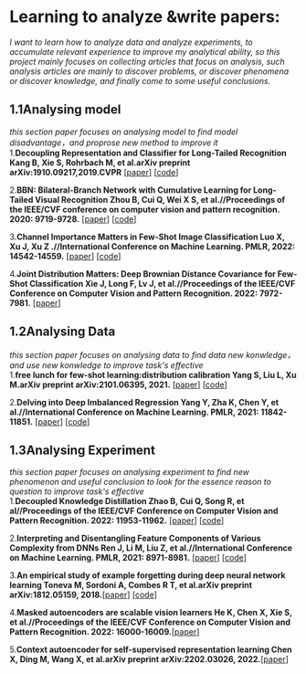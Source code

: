 # Learning to analyze &write papers:
*I want to learn how to analyze data and analyze experiments, to accumulate relevant experience to improve my analytical ability, so this project mainly focuses on collecting articles that focus on analysis, such analysis articles are mainly to discover problems, or discover phenomena or discover knowledge, and finally come to some useful conclusions.*<br/>

## 1.1Analysing model
*this section paper focuses on analysing model to find model disadvantage，and proprose new method to improve it*<br/>
1.**Decoupling Representation and Classifier for Long-Tailed Recognition  Kang B, Xie S, Rohrbach M, et al.arXiv preprint arXiv:1910.09217,2019.CVPR** [[paper](https://arxiv.org/pdf/1910.09217.pdf)] [[code](https://github.com/facebookresearch/classifier-balancing)]<br/>

2.**BBN: Bilateral-Branch Network with Cumulative Learning for Long-Tailed Visual Recognition  Zhou B, Cui Q, Wei X S, et al.//Proceedings of the IEEE/CVF conference on computer vision and pattern recognition. 2020: 9719-9728.** [[paper](https://openaccess.thecvf.com/content_CVPR_2020/papers/Zhou_BBN_Bilateral-Branch_Network_With_Cumulative_Learning_for_Long-Tailed_Visual_Recognition_CVPR_2020_paper.pdf)] [[code](https://github.com/megvii-research/BBN)] <br/>

3.**Channel Importance Matters in Few-Shot Image Classification Luo X, Xu J, Xu Z .//International Conference on Machine Learning. PMLR, 2022: 14542-14559.** [[paper](
https://proceedings.mlr.press/v162/luo22c/luo22c.pdf)]  [[code](https://github.com/Frankluox/Channel_Importance_FSL)]<br/>

4.**Joint Distribution Matters: Deep Brownian Distance Covariance for Few-Shot Classification  Xie J, Long F, Lv J, et al.//Proceedings of the IEEE/CVF Conference on Computer Vision and Pattern Recognition. 2022: 7972-7981.** [[paper](https://openaccess.thecvf.com/content/CVPR2022/papers/Xie_Joint_Distribution_Matters_Deep_Brownian_Distance_Covariance_for_Few-Shot_Classification_CVPR_2022_paper.pdf)]





## 1.2Analysing Data
*this section paper focuses on analysing data to find data new konwledge，and use new konwledge to improve task's effective*<br/>
1.**free lunch for few-shot learning:distribution calibration Yang S, Liu L, Xu M.arXiv preprint arXiv:2101.06395, 2021.**  [[paper](https://arxiv.org/pdf/2101.06395.pdf)]  [[code](https://github.com/ShuoYang-1998/Few_Shot_Distribution_Calibration)]<br/>

2.**Delving into Deep Imbalanced Regression Yang Y, Zha K, Chen Y, et al.//International Conference on Machine Learning. PMLR, 2021: 11842-11851.** [[paper](https://github.com/YyzHarry/imbalanced-regression)] [[code](https://github.com/YyzHarry/imbalanced-regression)]







## 1.3Analysing Experiment
*this section paper focuses on analysing experiment to find new phenomenon and useful conclusion to look for the essence reason to question  to improve task's effective*<br/>
1.**Decoupled Knowledge Distillation Zhao B, Cui Q, Song R, et al//Proceedings of the IEEE/CVF Conference on Computer Vision and Pattern Recognition. 2022: 11953-11962.** [[paper](https://openaccess.thecvf.com/content/CVPR2022/papers/Zhao_Decoupled_Knowledge_Distillation_CVPR_2022_paper.pdf)] [[code](https://github.com/megvii-research/mdistiller)]

2.**Interpreting and Disentangling Feature Components of Various Complexity from DNNs Ren J, Li M, Liu Z, et al.//International Conference on Machine Learning. PMLR, 2021: 8971-8981.** [[paper](http://proceedings.mlr.press/v139/ren21b/ren21b.pdf)] [[code]()]


3.**An empirical study of example forgetting during deep neural network learning Toneva M, Sordoni A, Combes R T, et al.arXiv preprint arXiv:1812.05159, 2018.**[[paper](https://arxiv.org/pdf/1812.05159.pdf)] [[code](https://github.com/mtoneva/example_forgetting)]

4.**Masked autoencoders are scalable vision learners  He K, Chen X, Xie S, et al.//Proceedings of the IEEE/CVF Conference on Computer Vision and Pattern Recognition. 2022: 16000-16009.**[[paper](https://openaccess.thecvf.com/content/CVPR2022/papers/He_Masked_Autoencoders_Are_Scalable_Vision_Learners_CVPR_2022_paper.pdf)]

5.**Context autoencoder for self-supervised representation learning  Chen X, Ding M, Wang X, et al.arXiv preprint arXiv:2202.03026, 2022.**[[paper](https://arxiv.org/pdf/2202.03026.pdf)]
